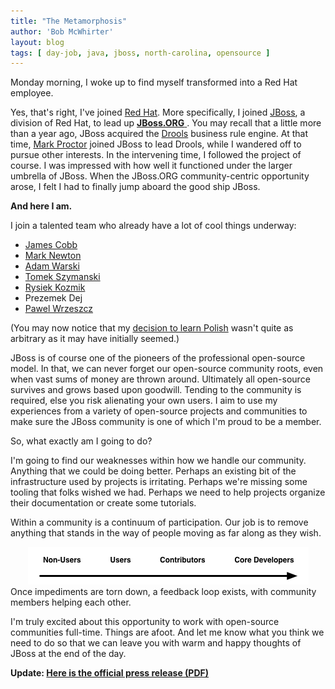 ```yaml
---
title: "The Metamorphosis"
author: 'Bob McWhirter'
layout: blog
tags: [ day-job, java, jboss, north-carolina, opensource ]
---
```

Monday morning, I woke up to find myself transformed into a Red Hat employee.

Yes, that's right, I've joined <a title="Red Hat" href="http://www.redhat.com/">Red Hat</a>.  More specifically, I joined <a title="JBoss" href="http://jboss.com/">JBoss</a>, a division of Red Hat, to lead up <a title="jboss.org" href="http://www.jboss.org/">
  <strong>JBoss.ORG</strong>
</a>.  You may recall that a little more than a year ago, JBoss acquired the <a title="Drools!" href="http://labs.jboss.com/portal/jbossrules/docs">Drools</a> business rule engine.  At that time, <a title="Mark's Blog" href="http://markproctor.blogspot.com/">Mark Proctor</a> joined JBoss to lead Drools, while I wandered off to pursue other interests.  In the intervening time, I followed the project of course. I was impressed with how well it functioned under the larger umbrella of JBoss. When the JBoss.ORG community-centric opportunity arose, I felt I had to finally jump aboard the good ship JBoss.

<strong>And here I am.</strong>

I join a talented team who already have a lot of cool things underway:
<ul>
	<li><a title="James" href="http://labs.jboss.com/portal/community#JamesCobb">James Cobb</a></li>
	<li><a title="Mark" href="http://labs.jboss.com/portal/community#MarkNewton">Mark Newton</a></li>
	<li><a title="Adam" href="http://labs.jboss.com/portal/community#AdamWarski">Adam Warski</a></li>
	<li><a title="Tomek" href="http://labs.jboss.com/portal/community#TomaszSzymanski">Tomek Szymanski</a></li>
	<li><a title="Ryszard" href="http://labs.jboss.com/portal/community#RyszardKozmik">Rysiek Kozmik</a></li>
	<li>Prezemek Dej</li>
	<li><a title="Pawel" href="http://labs.jboss.com/portal/community#PawelWrzeszcz">Pawel Wrzeszcz</a></li>
</ul>
(You may now notice that my <a title="Learning Polish" href="http://www.fnokd.com/2007/01/20/learn-a-new-spoken-language/">decision to learn Polish</a> wasn't quite as arbitrary as it may have initially seemed.)

JBoss is of course one of the pioneers of the professional open-source model.  In that, we can never forget our open-source community roots, even when vast sums of money are thrown around.  Ultimately all open-source survives and grows based upon goodwill.  Tending to the community is required, else you risk alienating your own users.  I aim to use my experiences from a variety of open-source projects and communities to make sure the JBoss community is one of which I'm proud to be a member.

So, what exactly am I going to do?

I'm going to find our weaknesses within how we handle our community.  Anything that we could be doing better.  Perhaps an existing bit of the infrastructure used by projects is irritating.  Perhaps we're missing some tooling that folks wished we had.  Perhaps we need to help projects organize their documentation or create some tutorials.

Within a community is a continuum of participation.  Our job is to remove anything that stands in the way of people moving as far along as they wish.
<div style="text-align: center">
  <img id="image161" alt="continuum.png" src="/blog/assets/continuum.png"/>
</div>
Once impediments are torn down, a feedback loop exists, with community members helping each other.

I'm truly excited about this opportunity to work with open-source communities full-time.  Things are afoot.  And let me know what you think we need to do so that we can leave you with warm and happy thoughts of JBoss at the end of the day.

<strong>Update: <a title="Official JBoss Press Release (PDF)" href="http://www.jboss.com/elqNow/elqRedir.htm?ref=/pdf/press/mcwhirter.pdf">Here is the official press release (PDF)</a> </strong>
